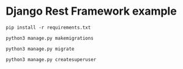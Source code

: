 # Django Rest Framework example

```
pip install -r requirements.txt
```
```
python3 manage.py makemigrations 
```

``` 
python3 manage.py migrate 
```
``` 
python3 manage.py createsuperuser
```
 
